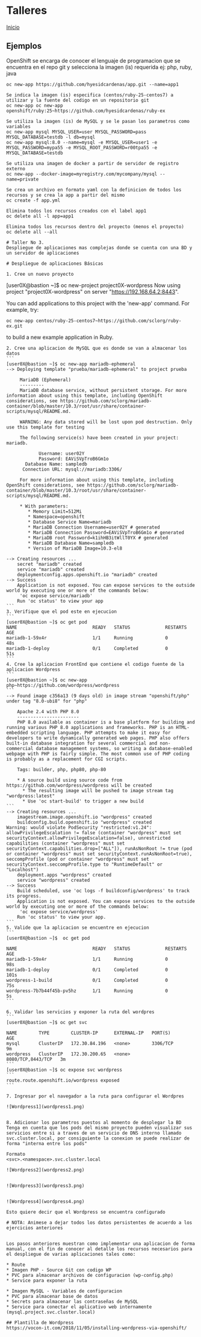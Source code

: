 # Talleres
[Inicio](../Inicio.md)


## Ejemplos

OpenShift se encarga de conocer el lenguaje de programacion que se encuentra en el repo git y selecciona la imagen (is) requerida ej: php, ruby, java
```
oc new-app https://github.com/hyesidcardenas/app.git --name=app1

Se indica la imagen (is) especifica (centos/ruby-25-centos7) a utilizar y la fuente del codigo en un repositorio git
oc new-app oc new-app openshift/ruby:25~https://github.com/hyesidcardenas/ruby-ex

Se utiliza la imagen (is) de MySQL y se le pasan los parametros como variables
oc new-app mysql MYSQL_USER=user MYSQL_PASSWORD=pass MYSQL_DATABASE=testdb -l db=mysql
oc new-app mysql:8.0 --name=mysql -e MYSQL_USER=user1 -e MYSQL_PASSWORD=mypa55 -e MYSQL_ROOT_PASSWORD=r00tpa55 -e MYSQL_DATABASE=testdb

Se utiliza una imagen de docker a partir de servidor de registro externo
oc new-app --docker-image=myregistry.com/mycompany/mysql --name=private

Se crea un archivo en formato yaml con la definicion de todos los recursos y se crea la app a partir del mismo
oc create -f app.yml

Elimina todos los recursos creados con el label app1
oc delete all -l app=app1

Elimina todos los recursos dentro del proyecto (menos el proyecto)
oc delete all --all

# Taller No 3.
Despliegue de aplicaciones mas complejas donde se cuenta con una BD y un servidor de aplicaciones

# Despliegue de aplicaciones Básicas 

1. Cree un nuevo proyecto 
```
[user0X@bastion ~]$ oc new-project project0X-wordpress
Now using project "project0X-wordpress" on server "https://192.168.64.2:8443".

You can add applications to this project with the 'new-app' command. For example, try:

    oc new-app centos/ruby-25-centos7~https://github.com/sclorg/ruby-ex.git

to build a new example application in Ruby.
````
2. Cree una aplicacion de MySQL que es donde se van a almacenar los datos
```
[user0X@bastion ~]$ oc new-app mariadb-ephemeral
--> Deploying template "prueba/mariadb-ephemeral" to project prueba

     MariaDB (Ephemeral)
     ---------
     MariaDB database service, without persistent storage. For more information about using this template, including OpenShift considerations, see https://github.com/sclorg/mariadb-container/blob/master/10.3/root/usr/share/container-scripts/mysql/README.md.
     
     WARNING: Any data stored will be lost upon pod destruction. Only use this template for testing

     The following service(s) have been created in your project: mariadb.
     
            Username: user02Y
            Password: EAViSVpTroB6Gm1o
       Database Name: sampledb
      Connection URL: mysql://mariadb:3306/
     
     For more information about using this template, including OpenShift considerations, see https://github.com/sclorg/mariadb-container/blob/master/10.3/root/usr/share/container-scripts/mysql/README.md.

     * With parameters:
        * Memory Limit=512Mi
        * Namespace=openshift
        * Database Service Name=mariadb
        * MariaDB Connection Username=user02Y # generated
        * MariaDB Connection Password=EAViSVpTroB6Gm1o # generated
        * MariaDB root Password=k1ihHB3itWllT0YX # generated
        * MariaDB Database Name=sampledb
        * Version of MariaDB Image=10.3-el8

--> Creating resources ...
    secret "mariadb" created
    service "mariadb" created
    deploymentconfig.apps.openshift.io "mariadb" created
--> Success
    Application is not exposed. You can expose services to the outside world by executing one or more of the commands below:
     'oc expose service/mariadb' 
    Run 'oc status' to view your app
```
3. Verifique que el pod este en ejecucion
```
[user0X@bastion ~]$ oc get pod
NAME                            READY   STATUS             RESTARTS         AGE
mariadb-1-59x4r                 1/1     Running            0               48s
mariadb-1-deploy                0/1     Completed          0               51s
```
4. Cree la aplicacion FrontEnd que contiene el codigo fuente de la aplicacion Wordpress
```
[user0X@bastion ~]$ oc new-app  php~https://github.com/wordpress/wordpress
```
--> Found image c356a13 (9 days old) in image stream "openshift/php" under tag "8.0-ubi8" for "php"

    Apache 2.4 with PHP 8.0 
    ----------------------- 
    PHP 8.0 available as container is a base platform for building and running various PHP 8.0 applications and frameworks. PHP is an HTML-embedded scripting language. PHP attempts to make it easy for developers to write dynamically generated web pages. PHP also offers built-in database integration for several commercial and non-commercial database management systems, so writing a database-enabled webpage with PHP is fairly simple. The most common use of PHP coding is probably as a replacement for CGI scripts.

    Tags: builder, php, php80, php-80

    * A source build using source code from https://github.com/wordpress/wordpress will be created
      * The resulting image will be pushed to image stream tag "wordpress:latest"
      * Use 'oc start-build' to trigger a new build
```
--> Creating resources ...
    imagestream.image.openshift.io "wordpress" created
    buildconfig.build.openshift.io "wordpress" created
Warning: would violate PodSecurity "restricted:v1.24": allowPrivilegeEscalation != false (container "wordpress" must set securityContext.allowPrivilegeEscalation=false), unrestricted capabilities (container "wordpress" must set securityContext.capabilities.drop=["ALL"]), runAsNonRoot != true (pod or container "wordpress" must set securityContext.runAsNonRoot=true), seccompProfile (pod or container "wordpress" must set securityContext.seccompProfile.type to "RuntimeDefault" or "Localhost")
    deployment.apps "wordpress" created
    service "wordpress" created
--> Success
    Build scheduled, use 'oc logs -f buildconfig/wordpress' to track its progress.
    Application is not exposed. You can expose services to the outside world by executing one or more of the commands below:
     'oc expose service/wordpress' 
    Run 'oc status' to view your app.
```
5. Valide que la aplicacion se encuentre en ejecucion
```
[user0X@bastion ~]$  oc get pod

NAME                            READY   STATUS             RESTARTS         AGE
mariadb-1-59x4r                 1/1     Running            0                98s
mariadb-1-deploy                0/1     Completed          0                101s
wordpress-1-build               0/1     Completed          0                75s
wordpress-7b7b44f45b-pv5hz      1/1     Running            0                5s
```

6. Validar los servicios y exponer la ruta del wordpres
```
[user0X@bastion ~]$ oc get svc

NAME        TYPE        CLUSTER-IP      EXTERNAL-IP   PORT(S)             AGE
mysql       ClusterIP   172.30.84.196   <none>        3306/TCP            9m
wordpress   ClusterIP   172.30.200.65   <none>        8080/TCP,8443/TCP   3m
```   
[user0X@bastion ~]$ oc expose svc wordpress
```
route.route.openshift.io/wordpress exposed
```

7. Ingresar por el navegador a la ruta para configurar el Wordpres

![Wordpress1](wordpress1.png)


8. Adicionar los parametros puestos al momento de desplegar la BD
Tenga en cuenta que los pods del mismo proyecto pueden visualizar sus servicios entre si a traves de un servicio de DNS interno llamado svc.cluster.local, por consiguiente la conexion se puede realizar de forma "interna entre los pods"

Formato
<svc>.<namespace>.svc.cluster.local

![Wordpress2](wordpress2.png)


![Wordpress3](wordpress3.png)


![Wordpress4](wordpress4.png)

Esto quiere decir que el Wordpress se encuentra configurado

# NOTA: Animese a dejar todos los datos persistentes de acuerdo a los ejercicios anteriores


Los pasos anteriores muestran como implementar una aplicacion de forma manual, con el fin de conocer al detalle los recursos necesarios para el despliegue de varias aplicaciones tales como:

* Route
* Imagen PHP - Source Git con codigo WP
* PVC para almacenar archivos de configuracion (wp-config.php)
* Service para exponer la ruta

* Imagen MySQL - Variables de configuracion
* PVC para almacenar base de datos
* Secrets para almacenar las contraseñas de MySQL
* Service para conectar el aplicativo web internamente (mysql.project.svc.cluster.local)

## Plantilla de Wordpress
https://vocon-it.com/2018/11/05/installing-wordpress-via-openshift/



